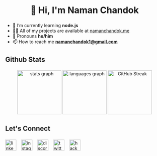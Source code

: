 <h1 align="center">👋 Hi, I'm Naman Chandok</h1>

###

- 🌱 I’m currently learning **node.js**
- 👨‍💻 All of my projects are available at [namanchandok.me](https://namanchandok.me)
- 💬 Pronouns **he/him**
- 📫 How to reach me **namanchandok1@gmail.com**

###

<h2 align="left">Github Stats</h2>

###

<div align="center">
  <img src="https://github-readme-stats.vercel.app/api?username=namanchandok&show_icons=true&count_private=true&hide_border=true&hide=contribs&rank_icon=github&theme=catppuccin_mocha" height="140" alt="stats graph"  />
  <img src="https://github-readme-stats.vercel.app/api/top-langs?username=namanchandok&locale=en&hide_title=false&layout=compact&card_width=320&langs_count=5&hide_border=true&order=2&theme=catppuccin_mocha" height="140" alt="languages graph"  />
  <img src="https://streak-stats.demolab.com?user=namanchandok&theme=catppuccin-mocha&hide_border=true&border_radius=5" height='140' alt="GitHub Streak" />
</div>

###

<h2 align="left">Let's Connect</h2>

###

<div align="left">
  <a href="https://www.linkedin.com/in/namanchandok/" target="_blank">
    <img src="https://img.shields.io/static/v1?message=LinkedIn&logo=invision&label=&color=0077B5&logoColor=white&labelColor=&style=for-the-badge" height="35" alt="linkedin logo" /></a>
  <img width="8" />
  <a href="https://instagram.com/namanchandok" target="_blank">
    <img src="https://img.shields.io/static/v1?message=Instagram&logo=instagram&label=&color=E4405F&logoColor=white&labelColor=&style=for-the-badge" height="35" alt="instagram logo" /></a>
  <img width="8" />
  <a href="https://discord.com/users/481518334509187089" target="_blank">
    <img src="https://img.shields.io/static/v1?message=Discord&logo=discord&label=&color=7289DA&logoColor=white&labelColor=&style=for-the-badge" height="35" alt="discord logo" /></a>
  <img width="8" />
  <a href="https://twitter.com/br0wot" target="_blank">
    <img src="https://img.shields.io/static/v1?message=Twitter&logo=x&label=&color=000000&logoColor=white&labelColor=&style=for-the-badge" height="35" alt="twitter logo" /></a>
  <img width="8" />
  <a href="https://www.hackerrank.com/profile/namanchandok" target="_blank">
    <img src="https://img.shields.io/static/v1?message=HackerRank&logo=hackerrank&label=&color=2EC866&logoColor=white&labelColor=&style=for-the-badge" height="35" alt="hackerrank logo" /></a>
</div>

###
